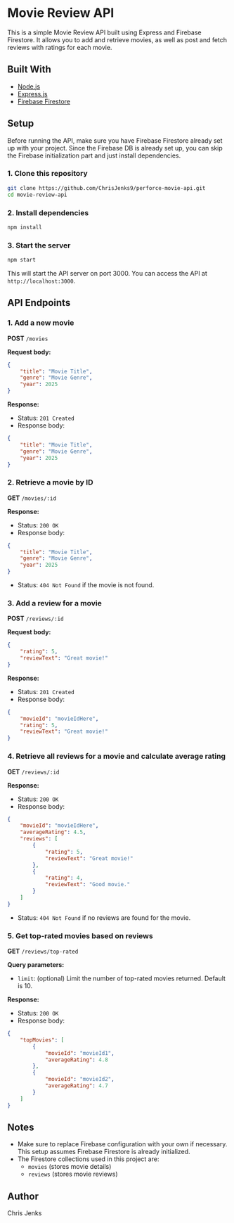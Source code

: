 
# Movie Review API

This is a simple Movie Review API built using Express and Firebase Firestore. It allows you to add and retrieve movies, as well as post and fetch reviews with ratings for each movie.

## Built With

- [Node.js](https://nodejs.org/)
- [Express.js](https://expressjs.com/)
- [Firebase Firestore](https://firebase.google.com/docs/firestore)

## Setup

Before running the API, make sure you have Firebase Firestore already set up with your project. Since the Firebase DB is already set up, you can skip the Firebase initialization part and just install dependencies.

### 1. Clone this repository

```bash
git clone https://github.com/ChrisJenks9/perforce-movie-api.git
cd movie-review-api
```

### 2. Install dependencies

```bash
npm install
```

### 3. Start the server

```bash
npm start
```

This will start the API server on port 3000. You can access the API at `http://localhost:3000`.

## API Endpoints

### 1. Add a new movie

**POST** `/movies`

**Request body:**

```json
{
    "title": "Movie Title",
    "genre": "Movie Genre",
    "year": 2025
}
```

**Response:**

- Status: `201 Created`
- Response body: 

```json
{
    "title": "Movie Title",
    "genre": "Movie Genre",
    "year": 2025
}
```

### 2. Retrieve a movie by ID

**GET** `/movies/:id`

**Response:**

- Status: `200 OK`
- Response body: 

```json
{
    "title": "Movie Title",
    "genre": "Movie Genre",
    "year": 2025
}
```

- Status: `404 Not Found` if the movie is not found.

### 3. Add a review for a movie

**POST** `/reviews/:id`

**Request body:**

```json
{
    "rating": 5,
    "reviewText": "Great movie!"
}
```

**Response:**

- Status: `201 Created`
- Response body:

```json
{
    "movieId": "movieIdHere",
    "rating": 5,
    "reviewText": "Great movie!"
}
```

### 4. Retrieve all reviews for a movie and calculate average rating

**GET** `/reviews/:id`

**Response:**

- Status: `200 OK`
- Response body:

```json
{
    "movieId": "movieIdHere",
    "averageRating": 4.5,
    "reviews": [
        {
            "rating": 5,
            "reviewText": "Great movie!"
        },
        {
            "rating": 4,
            "reviewText": "Good movie."
        }
    ]
}
```

- Status: `404 Not Found` if no reviews are found for the movie.

### 5. Get top-rated movies based on reviews

**GET** `/reviews/top-rated`

**Query parameters:**

- `limit`: (optional) Limit the number of top-rated movies returned. Default is 10.

**Response:**

- Status: `200 OK`
- Response body:

```json
{
    "topMovies": [
        {
            "movieId": "movieId1",
            "averageRating": 4.8
        },
        {
            "movieId": "movieId2",
            "averageRating": 4.7
        }
    ]
}
```

## Notes

- Make sure to replace Firebase configuration with your own if necessary. This setup assumes Firebase Firestore is already initialized.
- The Firestore collections used in this project are:
  - `movies` (stores movie details)
  - `reviews` (stores movie reviews)

## Author

Chris Jenks
